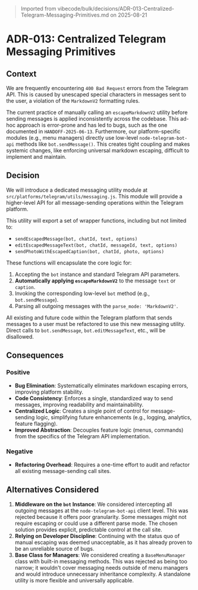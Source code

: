 > Imported from vibecode/bulk/decisions/ADR-013-Centralized-Telegram-Messaging-Primitives.md on 2025-08-21

# ADR-013: Centralized Telegram Messaging Primitives

## Context
We are frequently encountering `400 Bad Request` errors from the Telegram API. This is caused by unescaped special characters in messages sent to the user, a violation of the `MarkdownV2` formatting rules.

The current practice of manually calling an `escapeMarkdownV2` utility before sending messages is applied inconsistently across the codebase. This ad-hoc approach is error-prone and has led to bugs, such as the one documented in `HANDOFF-2025-06-13`. Furthermore, our platform-specific modules (e.g., menu managers) directly use low-level `node-telegram-bot-api` methods like `bot.sendMessage()`. This creates tight coupling and makes systemic changes, like enforcing universal markdown escaping, difficult to implement and maintain.

## Decision
We will introduce a dedicated messaging utility module at `src/platforms/telegram/utils/messaging.js`. This module will provide a higher-level API for all message-sending operations within the Telegram platform.

This utility will export a set of wrapper functions, including but not limited to:
- `sendEscapedMessage(bot, chatId, text, options)`
- `editEscapedMessageText(bot, chatId, messageId, text, options)`
- `sendPhotoWithEscapedCaption(bot, chatId, photo, options)`

These functions will encapsulate the core logic for:
1.  Accepting the `bot` instance and standard Telegram API parameters.
2.  **Automatically applying `escapeMarkdownV2`** to the message `text` or `caption`.
3.  Invoking the corresponding low-level `bot` method (e.g., `bot.sendMessage`).
4.  Parsing all outgoing messages with the `parse_mode: 'MarkdownV2'`.

All existing and future code within the Telegram platform that sends messages to a user must be refactored to use this new messaging utility. Direct calls to `bot.sendMessage`, `bot.editMessageText`, etc., will be disallowed.

## Consequences

### Positive
-   **Bug Elimination**: Systematically eliminates markdown escaping errors, improving platform stability.
-   **Code Consistency**: Enforces a single, standardized way to send messages, improving readability and maintainability.
-   **Centralized Logic**: Creates a single point of control for message-sending logic, simplifying future enhancements (e.g., logging, analytics, feature flagging).
-   **Improved Abstraction**: Decouples feature logic (menus, commands) from the specifics of the Telegram API implementation.

### Negative
-   **Refactoring Overhead**: Requires a one-time effort to audit and refactor all existing message-sending call sites.

## Alternatives Considered

1.  **Middleware on the `bot` Instance**: We considered intercepting all outgoing messages at the `node-telegram-bot-api` client level. This was rejected because it offers poor granularity. Some messages might not require escaping or could use a different parse mode. The chosen solution provides explicit, predictable control at the call site.
2.  **Relying on Developer Discipline**: Continuing with the status quo of manual escaping was deemed unacceptable, as it has already proven to be an unreliable source of bugs.
3.  **Base Class for Managers**: We considered creating a `BaseMenuManager` class with built-in messaging methods. This was rejected as being too narrow; it wouldn't cover messaging needs outside of menu managers and would introduce unnecessary inheritance complexity. A standalone utility is more flexible and universally applicable. 